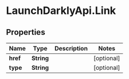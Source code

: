 # LaunchDarklyApi.Link

## Properties
Name | Type | Description | Notes
------------ | ------------- | ------------- | -------------
**href** | **String** |  | [optional] 
**type** | **String** |  | [optional] 


